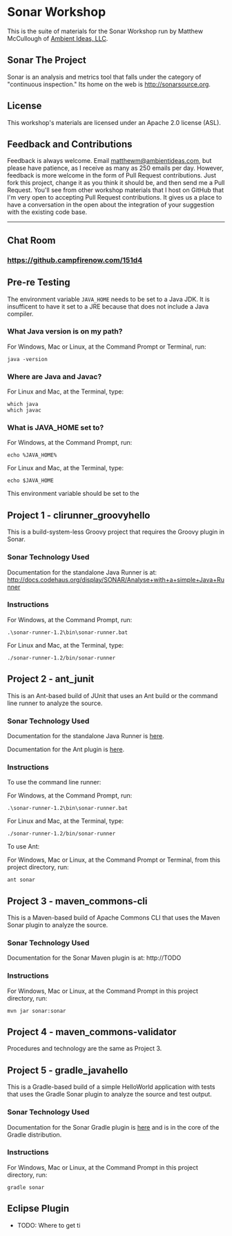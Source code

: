 # Sonar Workshop
This is the suite of materials for the Sonar Workshop run by Matthew McCullough of [Ambient Ideas, LLC](http://ambientideas.com).

## Sonar The Project
Sonar is an analysis and metrics tool that falls under the category of "continuous inspection." Its home on the web is http://sonarsource.org.

## License
This workshop's materials are licensed under an Apache 2.0 license (ASL).

## Feedback and Contributions
Feedback is always welcome. Email matthewm@ambientideas.com, but please have patience, as I receive as many as 250 emails per day. However, feedback is more welcome in the form of Pull Request contributions. Just fork this project, change it as you think it should be, and then send me a Pull Request. You'll see from other workshop materials that I host on GitHub that I'm very open to accepting Pull Request contributions. It gives us a place to have a conversation in the open about the integration of your suggestion with the existing code base.

------------------------

## Chat Room
### https://github.campfirenow.com/151d4

## Pre-re Testing

The environment variable `JAVA_HOME` needs to be set to a Java JDK. It is insufficent to have it set to a JRE because that does not include a Java compiler.

### What Java version is on my path?
For Windows, Mac or Linux, at the Command Prompt or Terminal, run:

    java -version

### Where are Java and Javac?
For Linux and Mac, at the Terminal, type:

    which java
    which javac

### What is JAVA_HOME set to?

For Windows, at the Command Prompt, run:

    echo %JAVA_HOME%

For Linux and Mac, at the Terminal, type:

    echo $JAVA_HOME

This environment variable should be set to the 


## Project 1 - clirunner_groovyhello
This is a build-system-less Groovy project that requires the Groovy plugin in Sonar.

### Sonar Technology Used
Documentation for the standalone Java Runner is at:
http://docs.codehaus.org/display/SONAR/Analyse+with+a+simple+Java+Runner

### Instructions
For Windows, at the Command Prompt, run:

    .\sonar-runner-1.2\bin\sonar-runner.bat

For Linux and Mac, at the Terminal, type:

    ./sonar-runner-1.2/bin/sonar-runner


## Project 2 - ant_junit
This is an Ant-based build of JUnit that uses an Ant build or the command line runner to analyze the source.

### Sonar Technology Used
Documentation for the standalone Java Runner is [here](http://docs.codehaus.org/display/SONAR/Analyse+with+a+simple+Java+Runner).

Documentation for the Ant plugin is [here](http://docs.codehaus.org/display/SONAR/Analyse+with+a+simple+Java+Runner).

### Instructions
To use the command line runner:

For Windows, at the Command Prompt, run:

    .\sonar-runner-1.2\bin\sonar-runner.bat

For Linux and Mac, at the Terminal, type:

    ./sonar-runner-1.2/bin/sonar-runner

To use Ant:

For Windows, Mac or Linux, at the Command Prompt or Terminal, from this project directory, run:

    ant sonar


## Project 3 - maven_commons-cli
This is a Maven-based build of Apache Commons CLI that uses the Maven Sonar plugin to analyze the source.

### Sonar Technology Used
Documentation for the Sonar Maven plugin is at:
http://TODO

### Instructions
For Windows, Mac or Linux, at the Command Prompt in this project directory, run:

    mvn jar sonar:sonar


## Project 4 - maven_commons-validator
Procedures and technology are the same as Project 3.


## Project 5 - gradle_javahello
This is a Gradle-based build of a simple HelloWorld application with tests that uses the Gradle Sonar plugin to analyze the source and test output.

### Sonar Technology Used
Documentation for the Sonar Gradle plugin is [here](TODO) and is in the core of the Gradle distribution.

### Instructions
For Windows, Mac or Linux, at the Command Prompt in this project directory, run:

    gradle sonar


## Eclipse Plugin
* TODO: Where to get ti